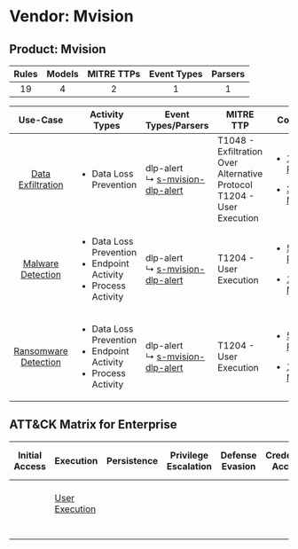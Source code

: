 Vendor: Mvision
===============
Product: Mvision
----------------
| Rules | Models | MITRE TTPs | Event Types | Parsers |
|:-----:|:------:|:----------:|:-----------:|:-------:|
|  19   |   4    |     2      |      1      |    1    |

|                               Use-Case                               | Activity Types                                                                            | Event Types/Parsers                                                                      | MITRE TTP                                                                    | Content                                                                                                         |
|:--------------------------------------------------------------------:| ----------------------------------------------------------------------------------------- | ---------------------------------------------------------------------------------------- | ---------------------------------------------------------------------------- | --------------------------------------------------------------------------------------------------------------- |
|    [Data Exfiltration](../../../UseCases/uc_data_exfiltration.md)    | <ul><li>Data Loss Prevention</li></ul>                                                    |  dlp-alert<br> ↳ [s-mvision-dlp-alert](Parsers/parserContent_s-mvision-dlp-alert.md)<br> | T1048 - Exfiltration Over Alternative Protocol<br>T1204 - User Execution<br> | [<ul><li>15 Rules</li></ul><ul><li>3 Models</li></ul>](Rules_Models/r_m_mvision_mvision_Data_Exfiltration.md)   |
|    [Malware Detection](../../../UseCases/uc_malware_detection.md)    | <ul><li>Data Loss Prevention</li><li>Endpoint Activity</li><li>Process Activity</li></ul> |  dlp-alert<br> ↳ [s-mvision-dlp-alert](Parsers/parserContent_s-mvision-dlp-alert.md)<br> | T1204 - User Execution<br>                                                   | [<ul><li>5 Rules</li></ul><ul><li>1 Models</li></ul>](Rules_Models/r_m_mvision_mvision_Malware_Detection.md)    |
| [Ransomware Detection](../../../UseCases/uc_ransomware_detection.md) | <ul><li>Data Loss Prevention</li><li>Endpoint Activity</li><li>Process Activity</li></ul> |  dlp-alert<br> ↳ [s-mvision-dlp-alert](Parsers/parserContent_s-mvision-dlp-alert.md)<br> | T1204 - User Execution<br>                                                   | [<ul><li>5 Rules</li></ul><ul><li>1 Models</li></ul>](Rules_Models/r_m_mvision_mvision_Ransomware_Detection.md) |

ATT&CK Matrix for Enterprise
----------------------------
| Initial Access | Execution                                                           | Persistence | Privilege Escalation | Defense Evasion | Credential Access | Discovery | Lateral Movement | Collection | Command and Control | Exfiltration                                                                                | Impact |
| -------------- | ------------------------------------------------------------------- | ----------- | -------------------- | --------------- | ----------------- | --------- | ---------------- | ---------- | ------------------- | ------------------------------------------------------------------------------------------- | ------ |
|                | [User Execution](https://attack.mitre.org/techniques/T1204)<br><br> |             |                      |                 |                   |           |                  |            |                     | [Exfiltration Over Alternative Protocol](https://attack.mitre.org/techniques/T1048)<br><br> |        |